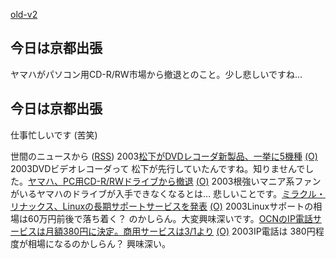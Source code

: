 [old-v2](ig030206-orig.html)

## 今日は京都出張

ヤマハがパソコン用CD-R/RW市場から撤退とのこと。少し悲しいですね…






## 今日は京都出張


仕事忙しいです (苦笑)



世間のニュースから ([RSS](ig030206-news.xml)) 2003[松下がDVDレコーダ新製品、一挙に5機種](http://www.zdnet.co.jp/news/0302/05/njbt_02.html) [(O)](http://www.zdnet.co.jp/news/0302/05/njbt_02.html) 2003DVDビデオレコーダって 松下が先行していたんですね。知りませんでした。[ヤマハ、PC用CD-R/RWドライブから撤退](http://www.zdnet.co.jp/news/0302/05/njbt_03.html) [(O)](http://www.zdnet.co.jp/news/0302/05/njbt_03.html) 2003根強いマニア系ファンがいるヤマハのドライブが入手できなくなるとは… 悲しいことです。[ミラクル・リナックス、Linuxの長期サポートサービスを発表](http://linux.ascii24.com/linux/news/today/2003/02/04/641608-000.html) [(O)](http://linux.ascii24.com/linux/news/today/2003/02/04/641608-000.html) 2003Linuxサポートの相場は60万円前後で落ち着く？ のかしらん。大変興味深いです。[OCNのIP電話サービスは月額380円に決定。商用サービスは3/1より](http://www.zdnet.co.jp/broadband/0302/05/lp12.html) [(O)](http://www.zdnet.co.jp/broadband/0302/05/lp12.html) 2003IP電話は 380円程度が相場になるのかしらん？ 興味深い。